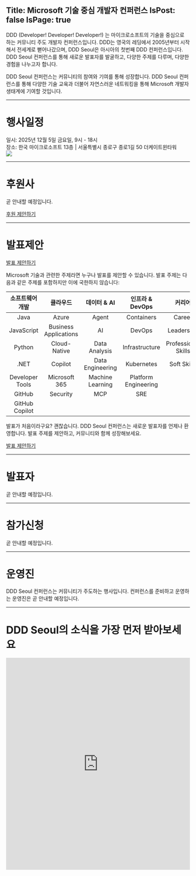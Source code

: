 Title: Microsoft 기술 중심 개발자 컨퍼런스
IsPost: false
IsPage: true
---
<a name="about"></a>
DDD (Developer! Developer! Developer!) 는 마이크로소프트의 기술을 중심으로 하는 커뮤니티 주도 개발자 컨퍼런스입니다. DDD는 영국의 레딩에서 2005년부터 시작해서 전세계로 뻗어나갔으며, DDD Seoul은 아시아의 첫번째 DDD 컨퍼런스입니다. DDD Seoul 컨퍼런스를 통해 새로운 발표자를 발굴하고, 다양한 주제를 다루며, 다양한 경험을 나누고자 합니다.

DDD Seoul 컨퍼런스는 커뮤니티의 참여와 기여를 통해 성장합니다. DDD Seoul 컨퍼런스를 통해 다양한 기술 교육과 더불어 자연스러운 네트워킹을 통해 Microsoft 개발자 생태계에 기여할 것입니다.

---

<a name="agenda"></a>
# 행사일정

<div class="container">
    <div class="row justify-content-center mb-4">
        <div class="col-sm-12 col-md-8 fw-bold">
            일시: 2025년 12월 5일 금요일, 9시 - 18시
        </div>
        <div class="col-sm-12 col-md-8 fw-bold">
            장소: 한국 마이크로소프트 13층 | 서울특별시 종로구 종로1길 50 더케이트윈타워
        </div>
    </div>
    <div class="row justify-content-center mb-4">
        <div class="col-sm-12 col-md-8 text-center">
            <img src="./images/location.png" class="img-fluid">
        </div>
    </div>
</div>

---

<a name="sponsors"></a>
# 후원사

곧 안내할 예정입니다.

<div class="sponsorship-link">
  <a class="btn btn-orange-ddd btn-lg" href="/sponsorship">후원 제안하기</a>
</div>

---

<a name="cfp"></a>
# 발표제안

<div class="cfp-link">
  <a class="btn btn-orange-ddd btn-lg" href="https://bit.ly/dddseoul2025cfp" target="_blank">발표 제안하기</a>
</div>

Microsoft 기술과 관련한 주제라면 누구나 발표를 제안할 수 있습니다. 발표 주제는 다음과 같은 주제를 포함하지만 이에 국한하지 않습니다:

| 소프트웨어 개발 | 클라우드              | 데이터 & AI      | 인프라 & DevOps      | 커리어              |
|:---------------:|:---------------------:|:----------------:|:--------------------:|:-------------------:|
| Java            | Azure                 | Agent            | Containers           | Career              |
| JavaScript      | Business Applications | AI               | DevOps               | Leadership          |
| Python          | Cloud-Native          | Data Analysis    | Infrastructure       | Professional Skills |
| .NET            | Copilot               | Data Engineering | Kubernetes           | Soft Skills         |
| Developer Tools | Microsoft 365         | Machine Learning | Platform Engineering |                     |
| GitHub          | Security              | MCP              | SRE                  |                     |
| GitHub Copilot  |                       |                  |                      |                     |

발표가 처음이라구요? 괜찮습니다. DDD Seoul 컨퍼런스는 새로운 발표자를 언제나 환영합니다. 발표 주제를 제안하고, 커뮤니티와 함께 성장해보세요.

<div class="cfp-link">
  <a class="btn btn-orange-ddd btn-lg" href="https://bit.ly/dddseoul2025cfp" target="_blank">발표 제안하기</a>
</div>

---

<a name="speakers"></a>
# 발표자

곧 안내할 예정입니다.

---

<a name="register"></a>
# 참가신청

곧 안내할 예정입니다.

---

<a name="organisers"></a>
# 운영진

DDD Seoul 컨퍼런스는 커뮤니티가 주도하는 행사입니다. 컨퍼런스를 준비하고 운영하는 운영진은 곧 안내할 예정입니다.

---

<a name="newsletter"></a>
# DDD Seoul의 소식을 가장 먼저 받아보세요

<iframe width="100%" height="580px" src="https://forms.office.com/r/7QdEBFeQ04?embed=true" frameborder="0" marginwidth="0" marginheight="0" style="border: none; max-width:100%; max-height:100vh; overflow: hidden;" scrolling="no" allowfullscreen webkitallowfullscreen mozallowfullscreen msallowfullscreen> </iframe>
